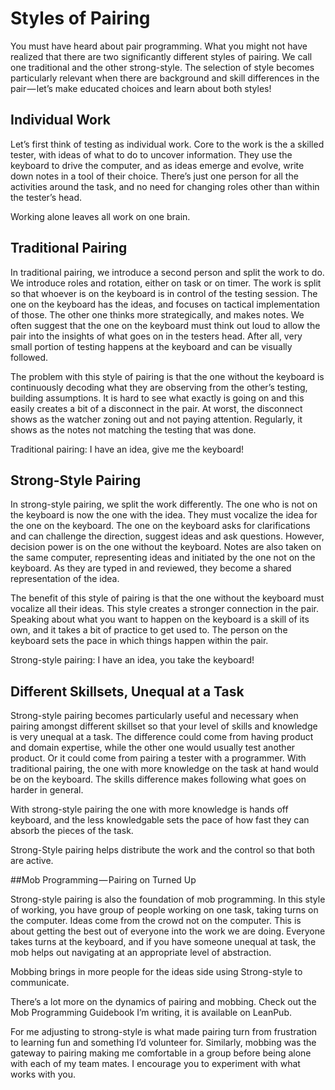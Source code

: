 # Styles of Pairing

You must have heard about pair programming. What you might not have realized that there are two significantly different styles of pairing. We call one traditional and the other strong-style. The selection of style becomes particularly relevant when there are background and skill differences in the pair — let’s make educated choices and learn about both styles!

## Individual Work

Let’s first think of testing as individual work. Core to the work is the a skilled tester, with ideas of what to do to uncover information. They use the keyboard to drive the computer, and as ideas emerge and evolve, write down notes in a tool of their choice. There’s just one person for all the activities around the task, and no need for changing roles other than within the tester’s head.

Working alone leaves all work on one brain.

## Traditional Pairing

In traditional pairing, we introduce a second person and split the work to do. We introduce roles and rotation, either on task or on timer. The work is split so that whoever is on the keyboard is in control of the testing session. The one on the keyboard has the ideas, and focuses on tactical implementation of those. The other one thinks more strategically, and makes notes. We often suggest that the one on the keyboard must think out loud to allow the pair into the insights of what goes on in the testers head. After all, very small portion of testing happens at the keyboard and can be visually followed.

The problem with this style of pairing is that the one without the keyboard is continuously decoding what they are observing from the other’s testing, building assumptions. It is hard to see what exactly is going on and this easily creates a bit of a disconnect in the pair. At worst, the disconnect shows as the watcher zoning out and not paying attention. Regularly, it shows as the notes not matching the testing that was done.

Traditional pairing: I have an idea, give me the keyboard!

## Strong-Style Pairing

In strong-style pairing, we split the work differently. The one who is not on the keyboard is now the one with the idea. They must vocalize the idea for the one on the keyboard. The one on the keyboard asks for clarifications and can challenge the direction, suggest ideas and ask questions. However, decision power is on the one without the keyboard. Notes are also taken on the same computer, representing ideas and initiated by the one not on the keyboard. As they are typed in and reviewed, they become a shared representation of the idea.

The benefit of this style of pairing is that the one without the keyboard must vocalize all their ideas. This style creates a stronger connection in the pair. Speaking about what you want to happen on the keyboard is a skill of its own, and it takes a bit of practice to get used to. The person on the keyboard sets the pace in which things happen within the pair.

Strong-style pairing: I have an idea, you take the keyboard!

## Different Skillsets, Unequal at a Task

Strong-style pairing becomes particularly useful and necessary when pairing amongst different skillset so that your level of skills and knowledge is very unequal at a task. The difference could come from having product and domain expertise, while the other one would usually test another product. Or it could come from pairing a tester with a programmer. With traditional pairing, the one with more knowledge on the task at hand would be on the keyboard. The skills difference makes following what goes on harder in general.

With strong-style pairing the one with more knowledge is hands off keyboard, and the less knowledgable sets the pace of how fast they can absorb the pieces of the task.

Strong-Style pairing helps distribute the work and the control so that both are active.

##Mob Programming — Pairing on Turned Up

Strong-style pairing is also the foundation of mob programming. In this style of working, you have group of people working on one task, taking turns on the computer. Ideas come from the crowd not on the computer. This is about getting the best out of everyone into the work we are doing. Everyone takes turns at the keyboard, and if you have someone unequal at task, the mob helps out navigating at an appropriate level of abstraction.

Mobbing brings in more people for the ideas side using Strong-style to communicate.

There’s a lot more on the dynamics of pairing and mobbing. Check out the Mob Programming Guidebook I’m writing, it is available on LeanPub.

For me adjusting to strong-style is what made pairing turn from frustration to learning fun and something I’d volunteer for. Similarly, mobbing was the gateway to pairing making me comfortable in a group before being alone with each of my team mates. I encourage you to experiment with what works with you.
